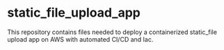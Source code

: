 # static_file_upload_app
This repository contains files needed to deploy a containerized static_file upload app on AWS with automated CI/CD and Iac.
